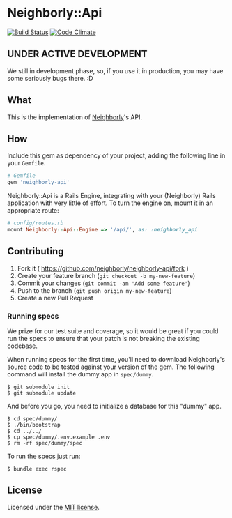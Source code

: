 # Neighborly::Api
[![Build Status](https://travis-ci.org/neighborly/neighborly-api.svg?branch=master)](https://travis-ci.org/neighborly/neighborly-api) [![Code Climate](https://codeclimate.com/github/neighborly/neighborly-api.png)](https://codeclimate.com/github/neighborly/neighborly-api)

## UNDER ACTIVE DEVELOPMENT

We still in development phase, so, if you use it in production, you may have some seriously bugs there. :D

## What

This is the implementation of [Neighborly](https://github.com/neighborly/neighborly)'s API.

## How

Include this gem as dependency of your project, adding the following line in your `Gemfile`.

```ruby
# Gemfile
gem 'neighborly-api'
```

Neighborly::Api is a Rails Engine, integrating with your (Neighborly) Rails application with very little of effort. To turn the engine on, mount it in an appropriate route:

```ruby
# config/routes.rb
mount Neighborly::Api::Engine => '/api/', as: :neighborly_api
```

## Contributing

1. Fork it ( https://github.com/neighborly/neighborly-api/fork )
2. Create your feature branch (`git checkout -b my-new-feature`)
3. Commit your changes (`git commit -am 'Add some feature'`)
4. Push to the branch (`git push origin my-new-feature`)
5. Create a new Pull Request

### Running specs

We prize for our test suite and coverage, so it would be great if you could run the specs to ensure that your patch is not breaking the existing codebase.

When running specs for the first time, you'll need to download Neighborly's source code to be tested against your version of the gem. The following command will install the dummy app in `spec/dummy`.

```
$ git submodule init
$ git submodule update
```

And before you go, you need to initialize a database for this "dummy" app.

```
$ cd spec/dummy/
$ ./bin/bootstrap
$ cd ../../
$ cp spec/dummy/.env.example .env
$ rm -rf spec/dummy/spec
```

To run the specs just run:

```
$ bundle exec rspec
```

## License

Licensed under the [MIT license](LICENSE.txt).